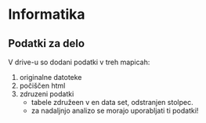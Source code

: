 # Informatika

## Podatki za delo

V drive-u so dodani podatki v treh mapicah:

1. originalne datoteke
2. počiščen html
3. zdruzeni podatki
   - tabele združeen v en data set, odstranjen stolpec.
   - za nadaljnjo analizo se morajo uporabljati ti podatki!
